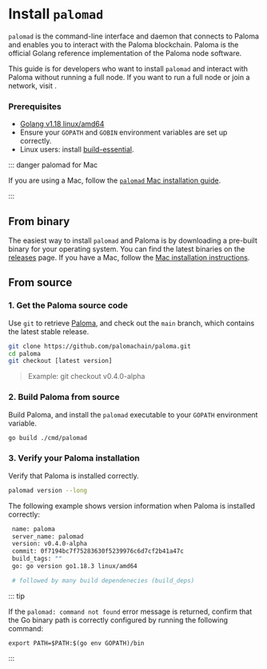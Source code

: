 # Install `palomad`

`palomad` is the command-line interface and daemon that connects to Paloma and enables you to interact with the Paloma blockchain. Paloma is the official Golang reference implementation of the Paloma node software.

This guide is for developers who want to install `palomad` and interact with Paloma without running a full node. If you want to run a full node or join a network, visit [](../../maintain/node/build-paloma-core).

### Prerequisites

- [Golang v1.18 linux/amd64](https://golang.org/doc/install)
- Ensure your `GOPATH` and `GOBIN` environment variables are set up correctly.
- Linux users: install [build-essential](http://linux-command.org/en/build-essential.html).

::: danger palomad for Mac

If you are using a Mac, follow the [`palomad` Mac installation guide](./palomad-mac.md).

:::

## From binary

The easiest way to install `palomad` and Paloma is by downloading a pre-built binary for your operating system. You can find the latest binaries on the [releases](https://github.com/palomachain/paloma/releases/latest) page. If you have a Mac, follow the [Mac installation instructions](./palomad-mac.md).

## From source

### 1. Get the Paloma source code

Use `git` to retrieve [Paloma](https://github.com/palomachain/paloma), and check 
out the `main` branch, which contains the latest stable release.

 ```bash
 git clone https://github.com/palomachain/paloma.git
 cd paloma
 git checkout [latest version]
```
   
 > Example: git checkout v0.4.0-alpha

### 2. Build Paloma from source

Build Paloma, and install the `palomad` executable to your `GOPATH` environment variable.

```bash
go build ./cmd/palomad
```

### 3. Verify your Paloma installation

Verify that Paloma is installed correctly.

```bash
palomad version --long
```

The following example shows version information when Paloma is installed correctly:

```bash
 name: paloma
 server_name: palomad
 version: v0.4.0-alpha
 commit: 0f7194bc7f75283630f5239976c6d7cf2b41a47c
 build_tags: ""
 go: go version go1.18.3 linux/amd64

 # followed by many build dependenecies (build_deps)
```

::: tip

If the `palomad: command not found` error message is returned, confirm that the Go binary path is correctly configured by running the following command:

```
export PATH=$PATH:$(go env GOPATH)/bin
```

:::
